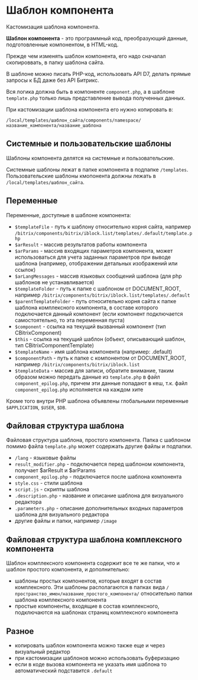 # Шаблон компонента
Кастомизация шаблона компонента. 

**Шаблон компонента** - это программный код, преобразующий данные, подготовленные компонентом, в HTML-код.

Прежде чем изменять шаблон компонента, его надо сначалал скопироввать, в папку шаблона сайта.

В шаблоне можно писать PHP-код, использовать API D7, делать прямые запросы к БД даже без API Битрикс.

Вся логика должна быть в компоненте `component.php`, а в шаблоне `template.php` только лишь представление вывода полученных данных.

При кастомизации шаблона компонента его нужно копировать в:

    /local/templates/шаблон_сайта/components/namespace/название_компонента/название_шаблона

## Системные и пользовательские шаблоны
Шаблоны компонента делятся на системные и пользовательские.

Системные шаблоны лежат в папке компонента в подпапке `/templates`. Пользовательские шаблоны кмопонента должны лежать в `/local/templates/шаблон_сайта`.

## Переменные
Переменные, доступные в шаблоне компонента:

- `$templateFile` - путь к шаблону относительно корня сайта, например `/bitrix/components/bitrix/iblock.list/templates/.default/template.php`
- `$arResult` - массив результатов работы компонента
- `$arParams` - массив входящих параметров компонента, может использоваться для учета заданных параметров при выводе шаблона (например, отображении детальных изображений или ссылок)
- `$arLangMessages` - массив языковых сообщений шаблона (для php шаблонов не устанавливается)
- `$templateFolder` - путь к папке с шаблоном от DOCUMENT_ROOT, например `/bitrix/components/bitrix/iblock.list/templates/.default`
- `$parentTemplateFolder` - путь относительно корня сайта к папке шаблона комплексного компонента, в составе которого подключается данный компонент (если компонент подключается самостоятельно, то эта переменная пуста)
- `$component` - ссылка на текущий вызванный компонент (тип CBitrixComponent)
- `$this` - ссылка на текущий шаблон (объект, описывающий шаблон, тип CBitrixComponentTemplate)
- `$templateName` - имя шаблона компонента (например: .dеfault)
- `$componentPath` - путь к папке с компонентом от DOCUMENT_ROOT, например `/bitrix/components/bitrix/iblock.list`
- `$templateData` - массив для записи, обратите внимание, таким образом можно передать данные из `template.php` в файл `component_epilog.php`, причем эти данные попадают в кеш, т.к. файл `component_epilog.php` исполняется на каждом хите

Кроме того внутри PHP шаблона объявлены глобальными переменные `$APPLICATION`, `$USER`, `$DB`.

## Файловая структура шаблона
Файловая структура шаблона, простого компонента. Папка с шаблоном помимо файла `template.php` может содержать другие файлы и подпапки.

- `/lang` - языковые файлы
- `result_modifier.php` - подключается перед шаблоном компонента, получает $arResult и $arParams
- `component_epilog.php` - подключается после шаблона компонента
- `style.css` - стили шаблона
- `script.js` - скрипты шаблона
- `.description.php` - название и описание шаблона для визуального редактора
- `.parameters.php` - описание дополнительных входных параметров шаблона для визуального редактора
- другие файлы и папки, например `/image`

## Файловая структура шаблона комплексного компонента
Шаблон комплексного компонента содержит все те же папки, что и шаблон простого компонента, и дополнительно:

- шаблоны простых компонентов, которые входят в состав комплексного. Эти шаблоны располагаются в папках вида `/пространство_имен/название_простого_компонента/` относительно папки шаблона комплексного компонента
- простые компоненты, входящие в состав комплексного, подключаются на шаблонах страниц комплексного компонента

## Разное
- копировать шаблон компонента можно также еще и через визуальный редактор
- при кастомизации шаблонов можно использовать буферизацию
- если в коде вызова компонента не указать имя шаблона то автоматический подставится `.default`
